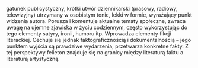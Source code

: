  gatunek publicystyczny, krótki utwór dziennikarski (prasowy, radiowy, telewizyjny) utrzymany w osobistym tonie, lekki w formie, wyrażający punkt widzenia autora. Porusza i komentuje aktualne tematy społeczne, zwraca uwagę na ujemne zjawiska w życiu codziennym, często wykorzystując do tego elementy satyry, ironii, humoru itp. Wprowadza elementy fikcji literackiej. Cechuje się jednak faktograficznością i dokumentalnością – jego punktem wyjścia są prawdziwe wydarzenia, przetwarza konkretne fakty. Z tej perspektywy felieton znajduje się na granicy między literaturą faktu a literaturą artystyczną.